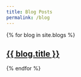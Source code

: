 ```yaml
---
title: Blog Posts
permalink: /blog
---
```


{% for blog in site.blogs %}
  <h2>
    <a href="{{ blog.url }}">
      {{ blog.title }}
    </a>
  </h2>
{% endfor %}